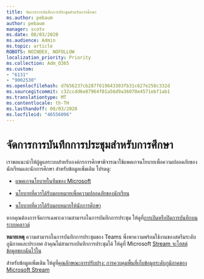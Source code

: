 ```yaml
---
title: จัดการการบันทึกการประชุมสําหรับการศึกษา
ms.author: pebaum
author: pebaum
manager: scotv
ms.date: 08/03/2020
ms.audience: Admin
ms.topic: article
ROBOTS: NOINDEX, NOFOLLOW
localization_priority: Priority
ms.collection: Adm_O365
ms.custom:
- "6131"
- "9002530"
ms.openlocfilehash: d7b56237cb287f619643303fb31c627e258c332d
ms.sourcegitcommit: c32ccdd6e87964f01a56d9a36070e4571ebf1ab1
ms.translationtype: MT
ms.contentlocale: th-TH
ms.lasthandoff: 08/03/2020
ms.locfileid: "46556096"
---
```

# <a name="manage-meeting-recordings-for-education"></a>จัดการการบันทึกการประชุมสําหรับการศึกษา

เราขอแนะนําให้ผู้ดูแลระบบสําหรับองค์กรการศึกษาพิจารณาใช้แพคเกจนโยบายเพื่อความปลอดภัยของนักเรียนและนักการศึกษา สําหรับข้อมูลเพิ่มเติม โปรดดู:

- [แพคเกจนโยบายในทีมของ Microsoft](https://docs.microsoft.com/microsoftteams/policy-packages-edu#policy-packages-in-microsoft-teams)  
    
- [นโยบายที่ควรได้รับมอบหมายเพื่อความปลอดภัยของนักเรียน](https://docs.microsoft.com/microsoftteams/policy-packages-edu#policies-that-should-be-assigned-for-student-safety)

- [นโยบายที่ควรได้รับมอบหมายให้นักการศึกษา](https://docs.microsoft.com/microsoftteams/policy-packages-edu#policies-that-should-be-assigned-for-educators)

หากคุณต้องการจัดการเฉพาะความสามารถในการบันทึกการประชุม ให้ดูที่[การเปิดหรือปิดการบันทึกบนระบบคลาวด์](https://docs.microsoft.com/microsoftteams/cloud-recording#turn-on-or-turn-off-cloud-recording)  

**หมายเหตุ** ความสามารถในการบันทึกการประชุมของ Teams พึ่งพาความพร้อมใช้งานของสตรีมระดับภูมิภาคและประเทศ ถ้าคุณไม่สามารถบันทึกการประชุมได้ ให้ดูที่ Microsoft [Stream จะโฮสต์ข้อมูลของฉันไว้ใน](https://docs.microsoft.com/stream/faq#which-regions-does-microsoft-stream-host-my-data-in) 

สําหรับข้อมูลเพิ่มเติม ให้ดูที่[คุณลักษณะการปรับปรุง: การควบคุมพื้นที่เก็บข้อมูลระดับภูมิภาคของ Microsoft Stream](https://admin.microsoft.com/AdminPortal/Home#/MessageCenter?id=MC214327)